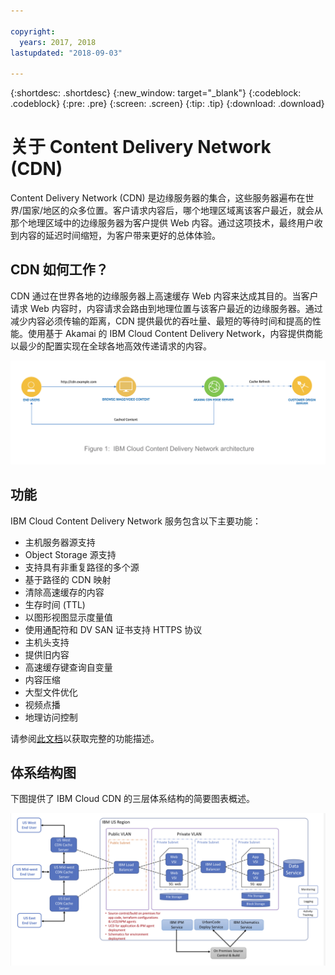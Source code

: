 ```yaml
---

copyright:
  years: 2017, 2018
lastupdated: "2018-09-03"

---
```


{:shortdesc: .shortdesc}
{:new_window: target="_blank"}
{:codeblock: .codeblock}
{:pre: .pre}
{:screen: .screen}
{:tip: .tip}
{:download: .download}

# 关于 Content Delivery Network (CDN)

Content Delivery Network (CDN) 是边缘服务器的集合，这些服务器遍布在世界/国家/地区的众多位置。客户请求内容后，哪个地理区域离该客户最近，就会从那个地理区域中的边缘服务器为客户提供 Web 内容。通过这项技术，最终用户收到内容的延迟时间缩短，为客户带来更好的总体体验。

## CDN 如何工作？

CDN 通过在世界各地的边缘服务器上高速缓存 Web 内容来达成其目的。当客户请求 Web 内容时，内容请求会路由到地理位置与该客户最近的边缘服务器。通过减少内容必须传输的距离，CDN 提供最优的吞吐量、最短的等待时间和提高的性能。使用基于 Akamai 的 IBM Cloud Content Delivery Network，内容提供商能以最少的配置实现在全球各地高效传递请求的内容。

![高级别 CDN 图](images/high-level-cdn-diagram.png)

## 功能

IBM Cloud Content Delivery Network 服务包含以下主要功能：
  * 主机服务器源支持
  * Object Storage 源支持
  * 支持具有非重复路径的多个源
  * 基于路径的 CDN 映射
  * 清除高速缓存的内容
  * 生存时间 (TTL)
  * 以图形视图显示度量值
  * 使用通配符和 DV SAN 证书支持 HTTPS 协议
  * 主机头支持
  * 提供旧内容
  * 高速缓存键查询自变量
  * 内容压缩
  * 大型文件优化
  * 视频点播
  * 地理访问控制

请参阅[此文档](feature-descriptions.html#feature-descriptions)以获取完整的功能描述。

## 体系结构图

下图提供了 IBM Cloud CDN 的三层体系结构的简要图表概述。

![体系结构图](images/3-tier-architecture.png)
